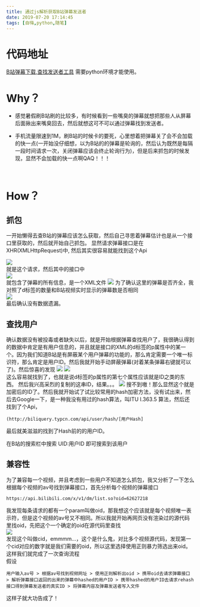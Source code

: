 ```yaml
---
title: 通过js解析获取B站弹幕发送者
date: 2019-07-20 17:14:45
tags: [自嗨,python,随笔]
---
```

# 代码地址
[B站弹幕下载,查找发送者工具](https://github.com/ayang818/Useful-Crawl/blob/master/bilibiliDanmakuCrawl.py)
需要python环境才能使用。

# Why？
- 感觉暑假刷B站刷的比较多，有时候看到一些嘴臭的弹幕就想把那些人从屏幕后面揪出来嘴臭回去，然后就想这可不可以通过弹幕找到发送者。

- 手机流量限速到1M，刷B站的时候卡的要死，心里想着把弹幕关了会不会加载的快一点(一开始没仔细想，以为B站的的弹幕是轮询的，然后认为既然是每隔一段时间请求一次，关闭弹幕应该会终止轮询行为)，但是后来抓包的时候发现，显然不会加载的快一点啊QAQ！！！
<br>
<!-- more -->

# How？

## 抓包
一开始懒得去查B站的弹幕应该怎么获取，然后自己寻思着弹幕估计也是从一个接口里获取的，然后就开始自己抓包。
显然请求弹幕接口是在XHR(XMLHttpRequest)中, 然后其实很容易就能找到这个Api

![](getpack.png)
<br>就是这个请求，然后其中的接口中<br>
![](request.png)
<br>就包含了弹幕的所有信息，是一个XML文件
![](xml.png)
为了确认这里的弹幕是否齐全，我对照了d标签的数量和B站视频实时显示的弹幕数是否相同<br>
![](danmukuNum.png)
<br>最后确认没有数据遗漏。

## 查找用户
确认数据没有被投毒或者缺失以后，就是开始根据弹幕查找用户了，我很确认得到的数据中肯定是有用户信息的，并且就是接口的XML的d标签的p属性中的某一个。因为我们知道B站是有屏蔽某个用户弹幕的功能的，那么肯定需要一个唯一标识符，那么肯定是用户ID。然后我就开始手动屏蔽弹幕(对着某条弹幕右键就可以了)。然后惊喜的发现
![](fliter.png)
![](flitername.png)
<br>这么容易就找到了，也就是说d标签的p属性的第七个属性应该就是ID之类的东西。
然后我兴高采烈的复制的这串ID，结果。。。
![](noneResponse.png)
搜不到嗷！那么显然这个就是加密后的ID了。然后我就开始试了试比较常用的hash加密方法，没有试出来，然后去Google一下，是一种我没有用过的hash算法，叫ITU I.363.5 算法，然后还找到了个Api，
```
(http://biliquery.typcn.com/api/user/hash/[用户Hash]
```
最后就美滋滋的找到了Hash前的的用户ID。<br>

在B站的搜索栏中搜索 UID:用户ID 即可搜索到该用户
## 兼容性
为了兼容每一个视频，并且考虑到一些用户不知道怎么抓包，我又分析了一下怎么根据每个视频的av号找到弹幕接口，首先分析每个视频的弹幕接口
```
https://api.bilibili.com/x/v1/dm/list.so?oid=62627218
```
我发现每条请求的都有一个param叫做oid，那我想这个应该就是每个视频唯一表示符，但是这个视频的av号又不相同。所以我就开始再网页没有渲染过的源代码里找oid，先把这个一个确定的oid在源代码里查找<br>
![](cid.png)
<br>
发现这个叫做cid，emmmm...，这个是什么鬼，对比多个视频源代码，发现第一个cid对应的数字就是我们需要的oid，所以这里选择使用正则暴力筛选出来oid。
这样我们就完成了一次查询流程<br>
假设
```
用户输入av号 > 根据av号找到视频网址 > 使用正则解析出oid > 携带oid去请求弹幕接口 > 解析弹幕接口返回的出来的弹幕中hashed的用户ID > 携带hashed的用户ID去请求rehash接口得到弹幕发送者的真实ID > 将弹幕内容及弹幕发送者写入文件
```
这样子就大功告成了！